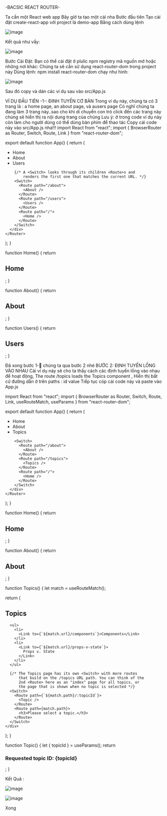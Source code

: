 -BACSIC REACT ROUTER-

Ta cần một React web app
Bây giờ ta tạo một cái nha
Bước đầu tiên
Tạo cài đặt create-react-app với project là demo-app
Bằng cách dùng lệnh


![image](https://user-images.githubusercontent.com/54676091/105972104-db581380-60bd-11eb-8b49-e246c38b99c0.png)



Kết quả như vầy:
 
 
![image](https://user-images.githubusercontent.com/54676091/105972203-f62a8800-60bd-11eb-847c-25807ca101a4.png)
 
 
Bước Cài Đặt:
Bạn có thể cài đặt ở plulic npm registry mã nguồn mở hoặc những nơi khác:
Chúng ta sẽ cần sử dụng react-router-dom trong project này
Dùng lệnh:
npm install react-router-dom
chạy như hình:
 
 
 ![image](https://user-images.githubusercontent.com/54676091/105972260-03477700-60be-11eb-91d0-68add0b70984.png)
 

Sau đó copy và dán các ví dụ sau vào src/App.js

VÍ DỤ ĐẦU TIÊN -1-: ĐINH TUYẾN CƠ BẢN
Trong ví dụ này, chúng ta có 3 trang là : a home page, an about page, và ausers page
Có nghĩ chúng ta đang làm 3 trang này..sao cho khi di chuyển con trỏ click đến các trang này chúng sẽ hiển thị ra nội dung trang của chúng
Lưu ý: ở trong code ví dụ này còn làm cho người dùng có thể dùng bàn phím để thao tác
Copy cái code này vào src/App.js nha!!!
import React from "react";
import {
  BrowserRouter as Router,
  Switch,
  Route,
  Link
} from "react-router-dom";

export default function App() {
  return (
    <Router>
      <div>
        <nav>
          <ul>
            <li>
              <Link to="/">Home</Link>
            </li>
            <li>
              <Link to="/about">About</Link>
            </li>
            <li>
              <Link to="/users">Users</Link>
            </li>
          </ul>
        </nav>

        {/* A <Switch> looks through its children <Route>s and
            renders the first one that matches the current URL. */}
        <Switch>
          <Route path="/about">
            <About />
          </Route>
          <Route path="/users">
            <Users />
          </Route>
          <Route path="/">
            <Home />
          </Route>
        </Switch>
      </div>
    </Router>
  );
}

function Home() {
  return <h2>Home</h2>;
}

function About() {
  return <h2>About</h2>;
}

function Users() {
  return <h2>Users</h2>;
}

Đã xong bước 1- chúng ta qua bước 2 nhé
BƯỚC 2:  ĐỊNH TUYẾN LỒNG VÀO NHAU
Cái ví dụ này sẽ cho ta thấy cách các định tuyến lồng vào nhau để hoạt động, The route /topics loads the Topics component ,
Hiển thị bất cứ đường dẫn <ROUTER>  ở trên paths : id value
Tiếp tục cóp cái code này và paste vào App.js

import React from "react";
import {
  BrowserRouter as Router,
  Switch,
  Route,
  Link,
  useRouteMatch,
  useParams
} from "react-router-dom";

export default function App() {
  return (
    <Router>
      <div>
        <ul>
          <li>
            <Link to="/">Home</Link>
          </li>
          <li>
            <Link to="/about">About</Link>
          </li>
          <li>
            <Link to="/topics">Topics</Link>
          </li>
        </ul>

        <Switch>
          <Route path="/about">
            <About />
          </Route>
          <Route path="/topics">
            <Topics />
          </Route>
          <Route path="/">
            <Home />
          </Route>
        </Switch>
      </div>
    </Router>
  );
}

function Home() {
  return <h2>Home</h2>;
}

function About() {
  return <h2>About</h2>;
}

function Topics() {
  let match = useRouteMatch();

  return (
    <div>
      <h2>Topics</h2>

      <ul>
        <li>
          <Link to={`${match.url}/components`}>Components</Link>
        </li>
        <li>
          <Link to={`${match.url}/props-v-state`}>
            Props v. State
          </Link>
        </li>
      </ul>

      {/* The Topics page has its own <Switch> with more routes
          that build on the /topics URL path. You can think of the
          2nd <Route> here as an "index" page for all topics, or
          the page that is shown when no topic is selected */}
      <Switch>
        <Route path={`${match.path}/:topicId`}>
          <Topic />
        </Route>
        <Route path={match.path}>
          <h3>Please select a topic.</h3>
        </Route>
      </Switch>
    </div>
  );
}

function Topic() {
  let { topicId } = useParams();
  return <h3>Requested topic ID: {topicId}</h3>;
}

Kết Quả :

  

![image](https://user-images.githubusercontent.com/54676091/105972324-18240a80-60be-11eb-8b96-1190359052c7.png)

![image](https://user-images.githubusercontent.com/54676091/105972380-240fcc80-60be-11eb-932d-0465128013e5.png)



Xong









